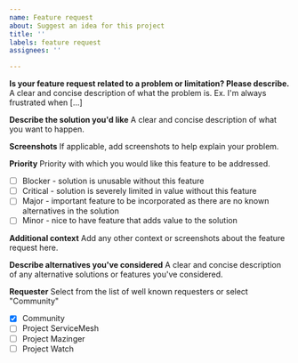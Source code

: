 ```yaml
---
name: Feature request
about: Suggest an idea for this project
title: ''
labels: feature request
assignees: ''

---
```


**Is your feature request related to a problem or limitation? Please describe.**
A clear and concise description of what the problem is. Ex. I'm always frustrated when [...]

**Describe the solution you'd like**
A clear and concise description of what you want to happen.

**Screenshots**
If applicable, add screenshots to help explain your problem.

**Priority**
Priority with which you would like this feature to be addressed.
- [ ] Blocker - solution is unusable without this feature
- [ ] Critical - solution is severely limited in value without this feature
- [ ] Major - important feature to be incorporated as there are no  known alternatives in the solution
- [ ] Minor - nice to have feature that adds value to the solution

**Additional context**
Add any other context or screenshots about the feature request here.

**Describe alternatives you've considered**
A clear and concise description of any alternative solutions or features you've considered.

**Requester**
Select from the list of well known requesters or select "Community"
- [x] Community
- [ ] Project ServiceMesh
- [ ] Project Mazinger
- [ ] Project Watch
